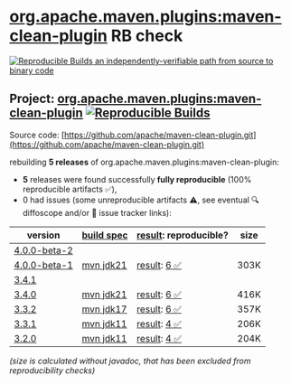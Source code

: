 [org.apache.maven.plugins:maven-clean-plugin](https://central.sonatype.com/artifact/org.apache.maven.plugins/maven-clean-plugin/versions) RB check
=======

[![Reproducible Builds](https://reproducible-builds.org/images/logos/rb.svg) an independently-verifiable path from source to binary code](https://reproducible-builds.org/)

## Project: [org.apache.maven.plugins:maven-clean-plugin](https://central.sonatype.com/artifact/org.apache.maven.plugins/maven-clean-plugin/versions) [![Reproducible Builds](https://img.shields.io/endpoint?url=https://raw.githubusercontent.com/jvm-repo-rebuild/reproducible-central/master/content/org/apache/maven/plugins/maven-clean-plugin/badge.json)](https://github.com/jvm-repo-rebuild/reproducible-central/blob/master/content/org/apache/maven/plugins/maven-clean-plugin/README.md)

Source code: [https://github.com/apache/maven-clean-plugin.git](https://github.com/apache/maven-clean-plugin.git)

rebuilding **5 releases** of org.apache.maven.plugins:maven-clean-plugin:
- **5** releases were found successfully **fully reproducible** (100% reproducible artifacts :white_check_mark:),
- 0 had issues (some unreproducible artifacts :warning:, see eventual :mag: diffoscope and/or :memo: issue tracker links):

| version | [build spec](/BUILDSPEC.md) | [result](https://reproducible-builds.org/docs/jvm/): reproducible? | size |
| -- | --------- | ------ | -- |
| [4.0.0-beta-2](https://central.sonatype.com/artifact/org.apache.maven.plugins/maven-clean-plugin/4.0.0-beta-2/pom) | | | |
| [4.0.0-beta-1](https://central.sonatype.com/artifact/org.apache.maven.plugins/maven-clean-plugin/4.0.0-beta-1/pom) | [mvn jdk21](maven-clean-plugin-4.0.0-beta-1.buildspec) | [result](maven-clean-plugin-4.0.0-beta-1.buildinfo): [6 :white_check_mark: ](maven-clean-plugin-4.0.0-beta-1.buildcompare) | 303K |
| [3.4.1](https://central.sonatype.com/artifact/org.apache.maven.plugins/maven-clean-plugin/3.4.1/pom) | | | |
| [3.4.0](https://central.sonatype.com/artifact/org.apache.maven.plugins/maven-clean-plugin/3.4.0/pom) | [mvn jdk21](maven-clean-plugin-3.4.0.buildspec) | [result](maven-clean-plugin-3.4.0.buildinfo): [6 :white_check_mark: ](maven-clean-plugin-3.4.0.buildcompare) | 416K |
| [3.3.2](https://central.sonatype.com/artifact/org.apache.maven.plugins/maven-clean-plugin/3.3.2/pom) | [mvn jdk17](maven-clean-plugin-3.3.2.buildspec) | [result](maven-clean-plugin-3.3.2.buildinfo): [6 :white_check_mark: ](maven-clean-plugin-3.3.2.buildcompare) | 357K |
| [3.3.1](https://central.sonatype.com/artifact/org.apache.maven.plugins/maven-clean-plugin/3.3.1/pom) | [mvn jdk11](maven-clean-plugin-3.3.1.buildspec) | [result](maven-clean-plugin-3.3.1.buildinfo): [4 :white_check_mark: ](maven-clean-plugin-3.3.1.buildcompare) | 206K |
| [3.2.0](https://central.sonatype.com/artifact/org.apache.maven.plugins/maven-clean-plugin/3.2.0/pom) | [mvn jdk11](maven-clean-plugin-3.2.0.buildspec) | [result](maven-clean-plugin-3.2.0.buildinfo): [4 :white_check_mark: ](maven-clean-plugin-3.2.0.buildcompare) | 204K |

<i>(size is calculated without javadoc, that has been excluded from reproducibility checks)</i>
